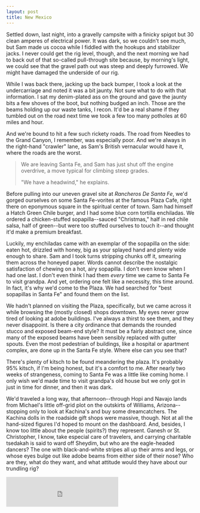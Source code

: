 ```yaml
---
layout: post
title: New Mexico
---
```


Settled down, last night, into a gravelly campsite with a finicky spigot but 30 clean amperes of electrical power. It was dark, so we couldn't see much, but Sam made us cocoa while I fiddled with the hookups and stabilizer jacks. I never could get the rig level, though, and the next morning we had to back out of that so-called pull-through site because, by morning's light, we could see that the gravel path out was steep and deeply furrowed. We might have damaged the underside of our rig.

While I was back there, jacking up the back bumper, I took a look at the undercarriage and noted it was a bit jaunty. Not sure what to do with that information. I sat my denim-plated ass on the ground and gave the jaunty bits a few shoves of the boot, but nothing budged an inch. Those are the beams holding up our waste tanks, I recon. It'd be a real shame if they tumbled out on the road next time we took a few too many potholes at 60 miles and hour.

And we're bound to hit a few such rickety roads. The road from Needles to the Grand Canyon, I remember, was especially poor. And we're always in the right-hand "crawler" lane, as Sam's British vernacular would have it, where the roads are the worst.

> We are leaving Santa Fe, and Sam has just shut off the engine overdrive, a move typical for climbing steep grades.
>
> "We have a headwind," he explains.

Before pulling into our uneven gravel site at *Rancheros De Santa Fe*, we'd gorged ourselves on some Santa Fe-vorites at the famous Plaza Cafe, right there on eponymous square in the spiritual center of town. Sam had himself a Hatch Green Chile burger, and I had some blue corn tortilla enchiladas. We ordered a chicken-stuffed sopapilla--sauced "Christmas," half in red chile salsa, half of green--but were too stuffed ourselves to touch it--and thought it'd make a premium breakfast.

Luckily, my enchiladas came with an exemplar of the sopapilla on the side: eaten hot, drizzled with honey, big as your splayed hand and plenty wide enough to share. Sam and I took turns stripping chunks off it, smearing them across the honeyed paper. Words cannot describe the nostalgic satisfaction of chewing on a hot, airy sopapilla. I don't even know when I had one last. I don't even think I had them *every* time we came to Santa Fe to visit grandpa. And yet, ordering one felt like a necessity, this time around. In fact, it's why we'd come to the Plaza. We had searched for "best sopapillas in Santa Fe" and found them on the list.

We hadn't planned on visiting the Plaza, specifically, but we came across it while browsing the (mostly closed) shops downtown. My eyes never grow tired of looking at adobe buildings. I've always a thirst to see them, and they never disappoint. Is there a city ordinance that demands the rounded stucco and exposed beam-end style? It must be a fairly abstract one, since many of the exposed beams have been sensibly replaced with gutter spouts. Even the most pedestrian of buildings, like a hospital or apartment complex, are done up in the Santa Fe style. Where else can you see that?

There's plenty of kitsch to be found meandering the plaza. It's probably 95% kitsch, if I'm being honest, but it's a comfort to me. After nearly two weeks of strangeness, coming to Santa Fe was a little like coming home. I only wish we'd made time to visit grandpa's old house but we only got in just in time for dinner, and then it was dark.

We'd traveled a long way, that afternoon--through Hopi and Navajo lands from Michael's little off-grid plot on the outskirts of Williams, Arizona--stopping only to look at Kachina's and buy some dreamcatchers. The Kachina dolls in the roadside gift shops were massive, though. Not at all the hand-sized figures I'd hoped to mount on the dashboard. And, besides, I know too little about the people (spirits?) they represent. Ganesh or St. Christopher, I know, take especial care of travelers, and carrying charitable tsedakah is said to ward off Sheydim, but who are the eagle-headed dancers? The one with black-and-white stripes all up their arms and legs, or whose eyes bulge out like adobe beams from either side of their nose? Who are they, what do they want, and what attitude would they have about our trundling rig?

<iframe src="https://open.spotify.com/embed/track/3An4XHuaLhvbImL2DqJR84" width="300" height="80" frameborder="0" allowtransparency="true" allow="encrypted-media"></iframe>
